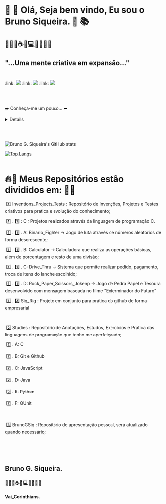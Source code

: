 # 📘 📖 Olá, Seja bem vindo, Eu sou o Bruno Siqueira.  📑 📚 <br>

## 🐜🐛🐞☕🤓💻🔎🐜🐛🐞<br>

## "...Uma mente criativa em expansão..." <br><br>

<p align="left">
:link: <img src="https://img.shields.io/badge/-Linkedin-6610F2?style=for-the-badge&logo=Linkedin&logoColor=FFFFFF&link=https://www.linkedin.com/in/bruno-siqueira-1910/"/>
:link: <img src="https://img.shields.io/badge/-Instagram-6610F2?style=for-the-badge&logo=Instagram&logoColor=FFFFFF&link=https://www.instagram.com/bruno_gsiq"/>
:link: <img src="https://img.shields.io/badge/-Linktree-6610F2?style=for-the-badge&logo=Linktree&logoColor=FFFFFF&link=[https://linktr.ee/brunogsiq]"/>  
</p>
<br><br>

➡️ Conheça-me um pouco... ⬅️

<details>
  <sumary> 
🇧🇷🏠 litoral, Santos - SP : ☑️ <br>      
👨‍🎓📖 Estudo Análise e Desenvolvimento de Sistemas : ☑️ <br>
🔎🐞 Quality Assurance Jr - Interplayers Hub de Negócios - (Home Office) : ☑️ <br>
🤖📔 Estudando automatização em Robot framwork e Cypress : ☑️ <br>
+ Criativo e com Enorme capacidade de aprendizagem: ☑️ <br><br><br>
     
+ 📩 Serious_Contact ➡️ : brunogsiq@gmail.com <br>
+ 📩 Free_lancer_Contact ➡️ : brunogsiq_freelancer@gmail.com<br><br><br>
+ Quer ver meus 7 Gatos?! (Instagram) = <img src="https://img.shields.io/badge/-Instagram-6610F2?style=for-the-badge&logo=Instagram&logoColor=FFFFFF&link=https://www.instagram.com/bruno_gsiq"/>     
  </sumary>
</details>

<br><br>

![Bruno G. Siqueira's GitHub stats](https://github-readme-stats.vercel.app/api?username=brunogsiq&show_icons=true&theme=highcontrast)<br>

[![Top Langs](https://github-readme-stats.vercel.app/api/top-langs/?username=brunogsiq&layout=compact)](https://github.com/anuraghazra/github-readme-stats)<br><br>



# :fire::ghost: Meus Repositórios estão divididos em: 👻:fire:

​	:one: Inventions_Projects_Tests : Repositório de Invenções, Projetos e Testes criativos para pratica e evolução do conhecimento;

​		:one: . :one: : C                                : Projetos realizados através da linguagem de programação C.

​			:one: . :one: . A: Binario_Fighter -> Jogo de luta através de números aleatórios de forma descrescente;

​			:one: . :one: . B: Calculator -> Calculadora que realiza as operações básicas, além de porcentagem e resto de uma divisão;

​			:one: . :one: . C: Drive_Thru -> Sistema que permite realizar pedido, pagamento, troca de itens do lanche escolhido;

​			:one: . :one: . D: Rock_Paper_Scissors_Jokenp -> Jogo de Pedra Papel e Tesoura desenvolvido com mensagem baseada no filme "Exterminador do Futuro"

​		:one: . :two: Siq_Rig                      : Projeto em conjunto para prática do github de forma empresarial     

​	

​	:two: Studies                                  : Repositório de Anotações, Estudos, Exercícios e Prática das linguagens de programação que tenho me aperfeiçoado; 

​		:two: . A: C 

​		:two: . B: Git e Github

​		:two: . C: JavaScript 

​		:two: . D: Java

​		:two: . E: Python

​		:two: . F: QUnit

​	

​	:three: BrunoGSiq                             : Repositório de apresentação pessoal, será atualizado quando necessário;
​	
​	
​
<br><br><br>

## Bruno G. Siqueira. <br>
### 🐜🐛🐞☕🤓💻🔎🐜🐛🐞<br>
#### Vai_Corinthians.  <br><br><br>

<br>
<!--
**brunogsiq** é um repositório ✨ _especial_ ✨ porque seu `README.md` (este arquivo) aparece em meu perfil do GitHub.

